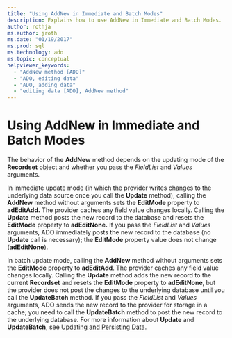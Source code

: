 ```yaml
---
title: "Using AddNew in Immediate and Batch Modes"
description: Explains how to use AddNew in Immediate and Batch Modes.
author: rothja
ms.author: jroth
ms.date: "01/19/2017"
ms.prod: sql
ms.technology: ado
ms.topic: conceptual
helpviewer_keywords:
  - "AddNew method [ADO]"
  - "ADO, editing data"
  - "ADO, adding data"
  - "editing data [ADO], AddNew method"
---
```

# Using AddNew in Immediate and Batch Modes
The behavior of the **AddNew** method depends on the updating mode of the **Recordset** object and whether you pass the *FieldList* and *Values* arguments.  
  
 In immediate update mode (in which the provider writes changes to the underlying data source once you call the **Update** method), calling the **AddNew** method without arguments sets the **EditMode** property to **adEditAdd.** The provider caches any field value changes locally. Calling the **Update** method posts the new record to the database and resets the **EditMode** property to **adEditNone.** If you pass the *FieldList* and *Values* arguments, ADO immediately posts the new record to the database (no **Update** call is necessary); the **EditMode** property value does not change (**adEditNone**).  
  
 In batch update mode, calling the **AddNew** method without arguments sets the **EditMode** property to **adEditAdd**. The provider caches any field value changes locally. Calling the **Update** method adds the new record to the current **Recordset** and resets the **EditMode** property to **adEditNone**, but the provider does not post the changes to the underlying database until you call the **UpdateBatch** method. If you pass the *FieldList* and *Values* arguments, ADO sends the new record to the provider for storage in a cache; you need to call the **UpdateBatch** method to post the new record to the underlying database. For more information about **Update** and **UpdateBatch**, see [Updating and Persisting Data](../../../ado/guide/data/updating-and-persisting-data.md).
